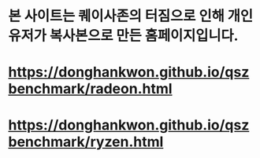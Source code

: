 # 본 사이트는 퀘이사존의 터짐으로 인해 개인 유저가 복사본으로 만든 홈페이지입니다.
# https://donghankwon.github.io/qszbenchmark/radeon.html
# https://donghankwon.github.io/qszbenchmark/ryzen.html
